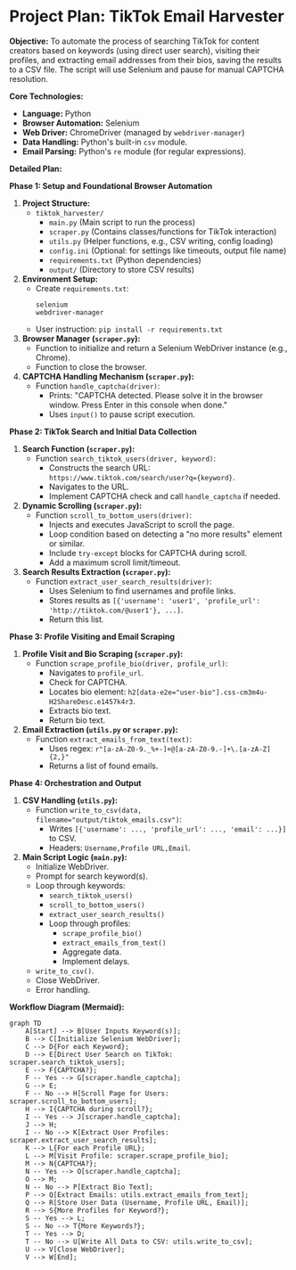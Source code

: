 # Project Plan: TikTok Email Harvester

**Objective:** To automate the process of searching TikTok for content creators based on keywords (using direct user search), visiting their profiles, and extracting email addresses from their bios, saving the results to a CSV file. The script will use Selenium and pause for manual CAPTCHA resolution.

**Core Technologies:**

*   **Language:** Python
*   **Browser Automation:** Selenium
*   **Web Driver:** ChromeDriver (managed by `webdriver-manager`)
*   **Data Handling:** Python's built-in `csv` module.
*   **Email Parsing:** Python's `re` module (for regular expressions).

**Detailed Plan:**

**Phase 1: Setup and Foundational Browser Automation**

1.  **Project Structure:**
    *   `tiktok_harvester/`
        *   `main.py` (Main script to run the process)
        *   `scraper.py` (Contains classes/functions for TikTok interaction)
        *   `utils.py` (Helper functions, e.g., CSV writing, config loading)
        *   `config.ini` (Optional: for settings like timeouts, output file name)
        *   `requirements.txt` (Python dependencies)
        *   `output/` (Directory to store CSV results)
2.  **Environment Setup:**
    *   Create `requirements.txt`:
        ```
        selenium
        webdriver-manager
        ```
    *   User instruction: `pip install -r requirements.txt`
3.  **Browser Manager (`scraper.py`):**
    *   Function to initialize and return a Selenium WebDriver instance (e.g., Chrome).
    *   Function to close the browser.
4.  **CAPTCHA Handling Mechanism (`scraper.py`):**
    *   Function `handle_captcha(driver)`:
        *   Prints: "CAPTCHA detected. Please solve it in the browser window. Press Enter in this console when done."
        *   Uses `input()` to pause script execution.

**Phase 2: TikTok Search and Initial Data Collection**

1.  **Search Function (`scraper.py`):**
    *   Function `search_tiktok_users(driver, keyword)`:
        *   Constructs the search URL: `https://www.tiktok.com/search/user?q={keyword}`.
        *   Navigates to the URL.
        *   Implement CAPTCHA check and call `handle_captcha` if needed.
2.  **Dynamic Scrolling (`scraper.py`):**
    *   Function `scroll_to_bottom_users(driver)`:
        *   Injects and executes JavaScript to scroll the page.
        *   Loop condition based on detecting a "no more results" element or similar.
        *   Include `try-except` blocks for CAPTCHA during scroll.
        *   Add a maximum scroll limit/timeout.
3.  **Search Results Extraction (`scraper.py`):**
    *   Function `extract_user_search_results(driver)`:
        *   Uses Selenium to find usernames and profile links.
        *   Stores results as `[{'username': 'user1', 'profile_url': 'http://tiktok.com/@user1'}, ...]`.
        *   Return this list.

**Phase 3: Profile Visiting and Email Scraping**

1.  **Profile Visit and Bio Scraping (`scraper.py`):**
    *   Function `scrape_profile_bio(driver, profile_url)`:
        *   Navigates to `profile_url`.
        *   Check for CAPTCHA.
        *   Locates bio element: `h2[data-e2e="user-bio"].css-cm3m4u-H2ShareDesc.e1457k4r3`.
        *   Extracts bio text.
        *   Return bio text.
2.  **Email Extraction (`utils.py` or `scraper.py`):**
    *   Function `extract_emails_from_text(text)`:
        *   Uses regex: `r"[a-zA-Z0-9._%+-]+@[a-zA-Z0-9.-]+\.[a-zA-Z]{2,}"`
        *   Returns a list of found emails.

**Phase 4: Orchestration and Output**

1.  **CSV Handling (`utils.py`):**
    *   Function `write_to_csv(data, filename="output/tiktok_emails.csv")`:
        *   Writes `[{'username': ..., 'profile_url': ..., 'email': ...}]` to CSV.
        *   Headers: `Username,Profile URL,Email`.
2.  **Main Script Logic (`main.py`):**
    *   Initialize WebDriver.
    *   Prompt for search keyword(s).
    *   Loop through keywords:
        *   `search_tiktok_users()`
        *   `scroll_to_bottom_users()`
        *   `extract_user_search_results()`
        *   Loop through profiles:
            *   `scrape_profile_bio()`
            *   `extract_emails_from_text()`
            *   Aggregate data.
            *   Implement delays.
    *   `write_to_csv()`.
    *   Close WebDriver.
    *   Error handling.

**Workflow Diagram (Mermaid):**

```mermaid
graph TD
    A[Start] --> B[User Inputs Keyword(s)];
    B --> C[Initialize Selenium WebDriver];
    C --> D{For each Keyword};
    D --> E[Direct User Search on TikTok: scraper.search_tiktok_users];
    E --> F{CAPTCHA?};
    F -- Yes --> G[scraper.handle_captcha];
    G --> E;
    F -- No --> H[Scroll Page for Users: scraper.scroll_to_bottom_users];
    H --> I{CAPTCHA during scroll?};
    I -- Yes --> J[scraper.handle_captcha];
    J --> H;
    I -- No --> K[Extract User Profiles: scraper.extract_user_search_results];
    K --> L{For each Profile URL};
    L --> M[Visit Profile: scraper.scrape_profile_bio];
    M --> N{CAPTCHA?};
    N -- Yes --> O[scraper.handle_captcha];
    O --> M;
    N -- No --> P[Extract Bio Text];
    P --> Q[Extract Emails: utils.extract_emails_from_text];
    Q --> R[Store User Data (Username, Profile URL, Email)];
    R --> S{More Profiles for Keyword?};
    S -- Yes --> L;
    S -- No --> T{More Keywords?};
    T -- Yes --> D;
    T -- No --> U[Write All Data to CSV: utils.write_to_csv];
    U --> V[Close WebDriver];
    V --> W[End];